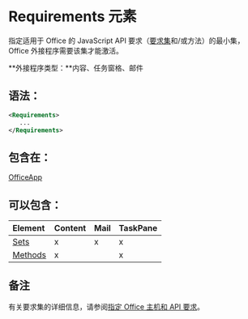 
# <a name="requirements-element"></a>Requirements 元素
指定适用于 Office 的 JavaScript API 要求（[要求集](../../docs/overview/specify-office-hosts-and-api-requirements.md#SpecifyRequirementSets_sets)和/或方法）的最小集，Office 外接程序需要该集才能激活。

 **外接程序类型：**内容、任务窗格、邮件


## <a name="syntax:"></a>语法：


```XML
<Requirements>
   ...
</Requirements>
```


## <a name="contained-in:"></a>包含在：

[OfficeApp](../../reference/manifest/officeapp.md)


## <a name="can-contain:"></a>可以包含：



|**Element**|**Content**|**Mail**|**TaskPane**|
|:-----|:-----|:-----|:-----|
|[Sets](../../reference/manifest/sets.md)|x|x|x|
|[Methods](../../reference/manifest/methods.md)|x||x|

## <a name="remarks"></a>备注

有关要求集的详细信息，请参阅[指定 Office 主机和 API 要求](../../docs/overview/specify-office-hosts-and-api-requirements.md)。

